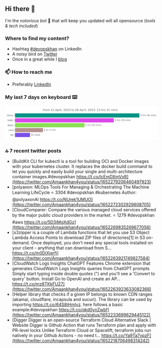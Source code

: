 <!--- [![Hits](https://hits.seeyoufarm.com/api/count/incr/badge.svg?url=https%3A%2F%2Fgithub.com%2Fakhan4u%2Fhit-counter&count_bg=%2379C83D&title_bg=%23555555&icon=&icon_color=%23E7E7E7&title=visits&edge_flat=false)](https://hits.seeyoufarm.com) --->

## Hi there 👋

I'm the _notorious bot_ 🤣 that will keep you updated will all opensource (_tools & tech included_) 

### Where to find my content?

* Hashtag [#devopskhan](https://www.linkedin.com/feed/hashtag/devopskhan) on LinkedIn
* A noisy bird on [Twitter](https://twitter.com/Amaankhan4you)
* Once in a great while I [blog](https://linuxparrot.netlify.app) 


### 📫 **How to reach me**

* Preferably [LinkedIn](https://www.linkedin.com/in/amaan-khan-linux-ninja)

### My last 7 days on keyboard ⌨️

<img src="https://github.com/akhan4u/akhan4u/blob/main/images/stat.svg" alt="Amaan's Wakatime Activity!"/>

### 🔝 7 recent twitter posts
<!-- DEVDOJO:START -->
- [BuildKit CLI for kubectl is a tool for building OCI and Docker images with your kubernetes cluster. It replaces the docker build command to let you quickly and easily build your single and multi-architecture container images.#devopskhan https://t.co/lcEmDXmVxR](https://twitter.com/Amaankhan4you/status/1652279206460497923)
- [polyaxon: MLOps Tools For Managing &amp; Orchestrating The Machine Learning LifeCycle
⭐️ 3304
#devopskhan #kubernetes
Author: @polyaxonAI
https://t.co/NUrek1UMUO](https://twitter.com/Amaankhan4you/status/1652272302929608705)
- [CloudComparer: Compare the various managed cloud services offered by the major public cloud providers in the market. 
⭐️ 1279
#devopskhan #aws
https://t.co/5D3iMgXdGz](https://twitter.com/Amaankhan4you/status/1652269835269677056)
- [s3zipper is a couple of Lambda functions that let you use S3 Object Lambda Access Points to download ZIP files of directories[1] in S3 on-demand. Once deployed, you don&#39;t need any special tools installed on your client - anything that can download from S… https://t.co/m0DiXjerfj](https://twitter.com/Amaankhan4you/status/1652263921749827584)
- [CloudWatch Logs Insights ChatGPT Features Chrome extension that generates CloudWatch Logs Insights queries from ChatGPT prompts Simply start typing inside double quotes &lpar;&quot;&rpar; and you&#39;ll see a &#39;Convert to query&#39; button. Install Go to OpenAI and create an AP… https://t.co/mz8TKkFU27](https://twitter.com/Amaankhan4you/status/1652263923633082368)
- [Helper library that checks if a given IP belongs to known CDN ranges &lpar;akamai, cloudflare, incapsula and sucuri&rpar;. The library can be used by importing https://t.co/64S8iHmIyz. here follows a basic example:#devopskhan https://t.co/qkd0ynZwbf](https://twitter.com/Amaankhan4you/status/1652233699629445122)
- [Digger Digger is an open-source Terraform Cloud Alternative Slack | Website Digger is Github Action that runs Terraform plan and apply with PR-level locks Unlike Terraform Cloud or Spacelift, terraform jobs run natively in your Github Actions - no need t… https://t.co/Ya9Ta7vpzF](https://twitter.com/Amaankhan4you/status/1652218706498314242)
<!-- DEVDOJO:END -->

<!-- ![Amaan's GitHub stats](https://github-readme-stats.vercel.app/api?username=akhan4u&count_private=true&show_icons=true&hide=contribs) -->
